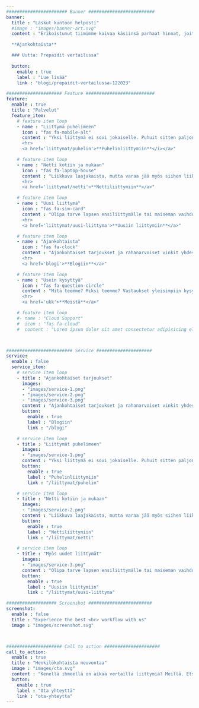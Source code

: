 ```yaml
---
####################### Banner #########################
banner:
  title : "Laskut kuntoon helposti"
  #image : "images/banner-art.svg"
  content : "Erikoistunut tiimimme kaivaa käsiinsä parhaat hinnat, joita ei aina heti etusivuilta löydy.<hr>

  **Ajankohtaista**

  ### Uutta: Prepaidit vertailussa"
  
  button:
    enable : true
    label : "Lue lisää"
    link : "blogi/prepaidit-vertailussa-122023"

##################### Feature ##########################
feature:
  enable : true
  title : "Palvelut"
  feature_item:
    # feature item loop
    - name : "Liittymä puhelimeen"
      icon : "fas fa-mobile-alt"
      content : "Yksi liittymä ei sovi jokaiselle. Puhuit sitten paljon tai vähän, sopiva paketti löytyy kyllä.
      <hr>
      <a href='liittymat/puhelin'>**Puhelinliittymiin**</i></a>"

    # feature item loop
    - name : "Netti kotiin ja mukaan"
      icon : "fas fa-laptop-house"
      content : "Liikkuva laajakaista, mutta varaa jää myös siihen liikkumiseen. Myös laitenetit.
      <hr>
      <a href='liittymat/netti'>**Nettiliittymiin**</a>"

    # feature item loop
    - name : "Uusi liittymä"
      icon : "fas fa-sim-card"
      content : "Olipa tarve lapsen ensiliittymälle tai maiseman vaihdokselle, täältä löytyy liittymät uusilla numeroilla.
      <hr>
      <a href='liittymat/uusi-liittyma'>**Uusiin liittymiin**</a>"

    # feature item loop
    - name : "Ajankohtaista"
      icon : "fas fa-clock"
      content : "Ajankohtaiset tarjoukset ja rahanarvoiset vinkit yhdessä paikassa.
      <hr>
      <a href='blogi'>**Blogiin**</a>"

    # feature item loop
    - name : "Usein kysyttyä"
      icon : "fas fa-question-circle"
      content : "Mitä teemme? Miksi teemme? Vastaukset yleisimpiin kysymyksiin täältä.
      <hr>
      <a href='ukk'>**Meistä**</a>"

    # feature item loop
    #- name : "Cloud Support"
    #  icon : "fas fa-cloud"
    #  content : "Lorem ipsum dolor sit amet consectetur adipisicing elit quam nihil"



######################### Service #####################
service:
  enable : false
  service_item:
    # service item loop
    - title : "Ajankohtaiset tarjoukset"
      images:
      - "images/service-1.png"
      - "images/service-2.png"
      - "images/service-3.png"
      content : "Ajankohtaiset tarjoukset ja rahanarvoiset vinkit yhdessä paikassa."
      button:
        enable : true
        label : "Blogiin"
        link : "/blogi"

    # service item loop
    - title : "Liittymät puhelimeen"
      images:
      - "images/service-1.png"
      content : "Yksi liittymä ei sovi jokaiselle. Puhuit sitten paljon tai vähän, sopiva paketti löytyy täältä."
      button:
        enable : true
        label : "Puhelinliittymiin"
        link : "/liittymat/puhelin"

    # service item loop
    - title : "Netti kotiin ja mukaan"
      images:
      - "images/service-2.png"
      content : "Liikkuva laajakaista, mutta varaa jää myös siihen liikkumiseen."
      button:
        enable : true
        label : "Nettiliittymiin"
        link : "/liittymat/netti"

    # service item loop
    - title : "Myös uudet liittymät"
      images:
      - "images/service-3.png"
      content : "Olipa tarve lapsen ensiliittymälle tai maiseman vaihdokselle, täältä löytyy liittymät uusilla numeroilla."
      button:
        enable : true
        label : "Uusiin liittymiin"
        link : "/liittymat/uusi-liittyma"

################### Screenshot ########################
screenshot:
  enable : false
  title : "Experience the best <br> workflow with us"
  image : "images/screenshot.svg"



##################### Call to action #####################
call_to_action:
  enable : true
  title : "Henkilökohtaista neuvontaa"
  image : "images/cta.svg"
  content : "Kenellä ihmeellä on aikaa vertailla liittymiä? Meillä. Etsitäänkö sinullekin sopiva?"
  button:
    enable : true
    label : "Ota yhteyttä"
    link : "ota-yhteytta"
---
```

